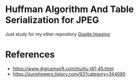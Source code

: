 # Huffman Algorithm And Table Serialization for JPEG

Just study for my other repository [Giselle.Imaging](https://github.com/gisellevonbingen/Giselle.Imaging)

# References
- https://www.digicamsoft.com/itu/itu-t81-45.html
- https://sunshowers.tistory.com/63?category=344080

